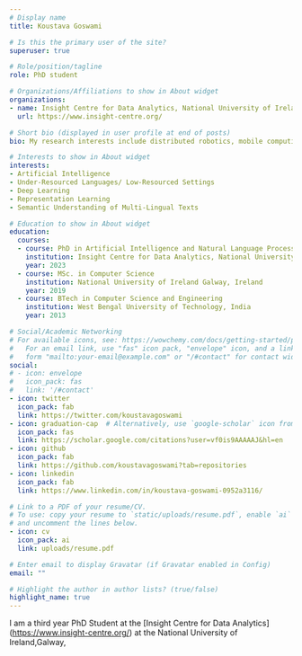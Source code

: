 ```yaml
---
# Display name
title: Koustava Goswami

# Is this the primary user of the site?
superuser: true

# Role/position/tagline
role: PhD student 

# Organizations/Affiliations to show in About widget
organizations:
- name: Insight Centre for Data Analytics, National University of Ireland Galway 
  url: https://www.insight-centre.org/

# Short bio (displayed in user profile at end of posts)
bio: My research interests include distributed robotics, mobile computing and programmable matter.

# Interests to show in About widget
interests:
- Artificial Intelligence
- Under-Resourced Languages/ Low-Resourced Settings
- Deep Learning
- Representation Learning
- Semantic Understanding of Multi-Lingual Texts

# Education to show in About widget
education:
  courses:
  - course: PhD in Artificial Intelligence and Natural Language Processing
    institution: Insight Centre for Data Analytics, National University of Ireland Galway, Ireland
    year: 2023
  - course: MSc. in Computer Science
    institution: National University of Ireland Galway, Ireland
    year: 2019
  - course: BTech in Computer Science and Engineering
    institution: West Bengal University of Technology, India
    year: 2013

# Social/Academic Networking
# For available icons, see: https://wowchemy.com/docs/getting-started/page-builder/#icons
#   For an email link, use "fas" icon pack, "envelope" icon, and a link in the
#   form "mailto:your-email@example.com" or "/#contact" for contact widget.
social:
# - icon: envelope
#   icon_pack: fas
#   link: '/#contact'
- icon: twitter
  icon_pack: fab
  link: https://twitter.com/koustavagoswami
- icon: graduation-cap  # Alternatively, use `google-scholar` icon from `ai` icon pack
  icon_pack: fas
  link: https://scholar.google.com/citations?user=vf0is9AAAAAJ&hl=en
- icon: github
  icon_pack: fab
  link: https://github.com/koustavagoswami?tab=repositories
- icon: linkedin
  icon_pack: fab
  link: https://www.linkedin.com/in/koustava-goswami-0952a3116/

# Link to a PDF of your resume/CV.
# To use: copy your resume to `static/uploads/resume.pdf`, enable `ai` icons in `params.toml`, 
# and uncomment the lines below.
- icon: cv
  icon_pack: ai
  link: uploads/resume.pdf

# Enter email to display Gravatar (if Gravatar enabled in Config)
email: ""

# Highlight the author in author lists? (true/false)
highlight_name: true
---
```


I am a third year PhD Student at the [Insight Centre for Data Analytics] (https://www.insight-centre.org/) at the National University of Ireland,Galway, 


